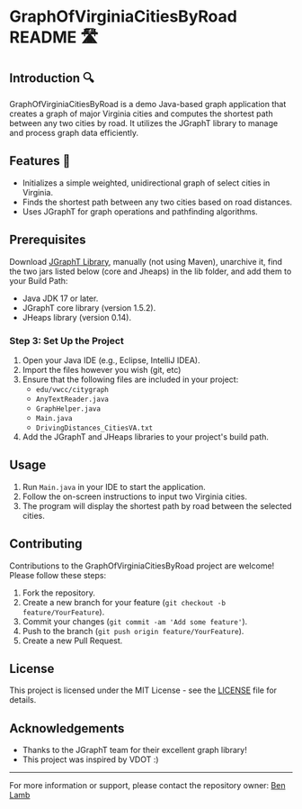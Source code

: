 # GraphOfVirginiaCitiesByRoad README 🛣️ 

## Introduction 🔍

GraphOfVirginiaCitiesByRoad is a demo Java-based graph application that creates a graph of major Virginia cities and computes the shortest path between any two cities by road. It utilizes the JGraphT library to manage and process graph data efficiently.

## Features 🚗 

- Initializes a simple weighted, unidirectional graph of select cities in Virginia.
- Finds the shortest path between any two cities based on road distances.
- Uses JGraphT for graph operations and pathfinding algorithms.

## Prerequisites

Download [JGraphT Library](https://www.jgrapht.org/download.html), manually (not using Maven), unarchive it, find the two jars listed below (core and Jheaps) in the lib folder, and add them to your Build Path:
- Java JDK 17 or later.
- JGraphT core library (version 1.5.2).
- JHeaps library (version 0.14).


### Step 3: Set Up the Project

1. Open your Java IDE (e.g., Eclipse, IntelliJ IDEA).
2. Import the files however you wish (git, etc)
3. Ensure that the following files are included in your project:
   - `edu/vwcc/citygraph`
   - `AnyTextReader.java`
   - `GraphHelper.java`
   - `Main.java`
   - `DrivingDistances_CitiesVA.txt`
4. Add the JGraphT and JHeaps libraries to your project's build path.

## Usage

1. Run `Main.java` in your IDE to start the application.
2. Follow the on-screen instructions to input two Virginia cities.
3. The program will display the shortest path by road between the selected cities.

## Contributing

Contributions to the GraphOfVirginiaCitiesByRoad project are welcome! Please follow these steps:

1. Fork the repository.
2. Create a new branch for your feature (`git checkout -b feature/YourFeature`).
3. Commit your changes (`git commit -am 'Add some feature'`).
4. Push to the branch (`git push origin feature/YourFeature`).
5. Create a new Pull Request.

## License

This project is licensed under the MIT License - see the [LICENSE](LICENSE) file for details.

## Acknowledgements

- Thanks to the JGraphT team for their excellent graph library!
- This project was inspired by VDOT :) 

---

For more information or support, please contact the repository owner: [Ben Lamb](https://benlamb.github.io)


